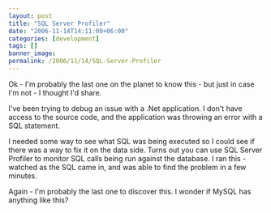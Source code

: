 ```yaml
---
layout: post
title: "SQL Server Profiler"
date: "2006-11-14T14:11:00+06:00"
categories: [development]
tags: []
banner_image: 
permalink: /2006/11/14/SQL-Server-Profiler
---
```


Ok - I'm probably the last one on the planet to know this - but just in case I'm not - I thought I'd share.

I've been trying to debug an issue with a .Net application. I don't have access to the source code, and the application was throwing an error with a SQL statement.

I needed some way to see what SQL was being executed so I could see if there was a way to fix it on the data side. Turns out you can use SQL Server Profiler to monitor SQL calls being run against the database. I ran this - watched as the SQL came in, and was able to find the problem in a few minutes.

Again - I'm probably the last one to discover this. I wonder if MySQL has anything like this?